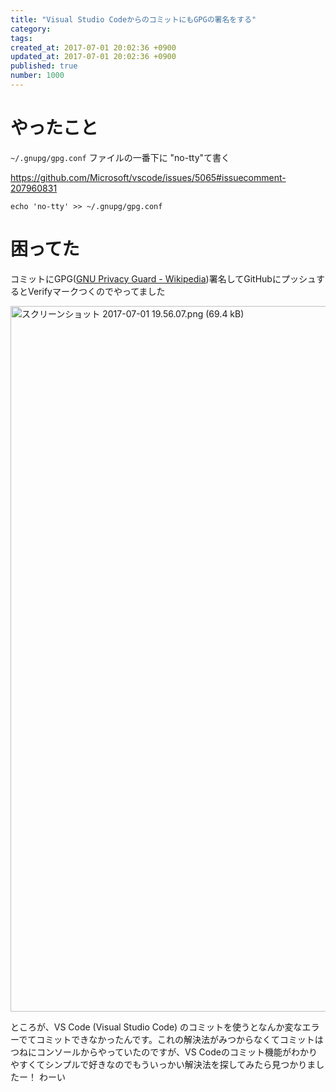 ```yaml
---
title: "Visual Studio CodeからのコミットにもGPGの署名をする"
category:
tags:
created_at: 2017-07-01 20:02:36 +0900
updated_at: 2017-07-01 20:02:36 +0900
published: true
number: 1000
---
```


# やったこと
`~/.gnupg/gpg.conf` ファイルの一番下に "no-tty"て書く

https://github.com/Microsoft/vscode/issues/5065#issuecomment-207960831

```
echo 'no-tty' >> ~/.gnupg/gpg.conf
```

# 困ってた
コミットにGPG([GNU Privacy Guard \- Wikipedia](https://ja.wikipedia.org/wiki/GNU_Privacy_Guard))署名してGitHubにプッシュするとVerifyマークつくのでやってました

<img width="1129" alt="スクリーンショット 2017-07-01 19.56.07.png (69.4 kB)" src="https://img.esa.io/uploads/production/attachments/2057/2017/07/01/5683/c12a92bb-b403-42da-ab77-c50788c099ee.png">

ところが、VS Code (Visual Studio Code) のコミットを使うとなんか変なエラーでてコミットできなかったんです。これの解決法がみつからなくてコミットはつねにコンソールからやっていたのですが、VS
 Codeのコミット機能がわかりやすくてシンプルで好きなのでもういっかい解決法を探してみたら見つかりましたー！
わーい

